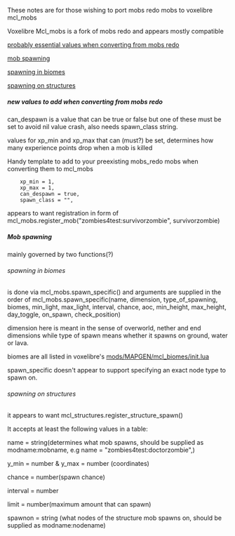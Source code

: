 These notes are for those wishing to port mobs redo mobs to voxelibre mcl_mobs

Voxelibre Mcl_mobs is a fork of mobs redo and appears mostly compatible 





[probably essential values when converting from mobs redo](#new-values-to-add-when-converting-from-mobs-redo) 


[mob spawning](#mob_spawning)

[spawning in biomes](#spawning-in-biomes)
   
   
   [spawning on structures](#spawning-on-structures)

<h5>new values to add when converting from mobs redo</h5>

can_despawn is a value that can be true or false but one of these must be set to avoid nil value crash, also needs spawn_class string.

values for xp_min and xp_max that can (must?) be set, determines how many experience points drop when a mob is killed

Handy template to add to your preexisting mobs_redo mobs when converting them to mcl_mobs 

        xp_min = 1,
        xp_max = 1,
        can_despawn = true,
        spawn_class = "",



appears to want registration in form of mcl_mobs.register_mob("zombies4test:survivorzombie", survivorzombie)

<h5>Mob spawning</h5>

mainly governed by two functions(?)


<h6>spawning in biomes</h6> is done via mcl_mobs.spawn_specific() and arguments are supplied in the order of mcl_mobs.spawn_specific(name, dimension, type_of_spawning, biomes, min_light, max_light, interval, chance, aoc, min_height, max_height, day_toggle, on_spawn, check_position)

dimension here is meant in the sense of overworld, nether and end dimensions while type of spawn means whether it spawns on ground, water or lava.

biomes are all listed in voxelibre's [mods/MAPGEN/mcl_biomes/init.lua](https://git.minetest.land/VoxeLibre/VoxeLibre/src/branch/master/mods/MAPGEN/mcl_biomes/init.lua)

spawn_specific doesn't appear to support specifying an exact node type to spawn on.


<h6>spawning on structures</h6> it appears to want  mcl_structures.register_structure_spawn()

It accepts at least the following values in a table:

name = string(determines what mob spawns, should be supplied as modname:mobname, e.g name = "zombies4test:doctorzombie",)

y_min = number & y_max = number  (coordinates)
	
 chance = number(spawn chance)
	
 interval = number 
	
 limit = number(maximum amount that can spawn)
	
 spawnon = string (what nodes of the structure mob spawns on, should be supplied as modname:nodename)







